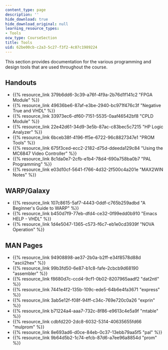 ```yaml
---
content_type: page
description: ''
hide_download: true
hide_download_original: null
learning_resource_types:
- Tools
ocw_type: CourseSection
title: Tools
uid: 62be00cb-c2a3-5c27-f3f2-4c87c1989224
---
```


This section provides documentation for the various programming and design tools that are used throughout the course.

Handouts
--------

*   {{% resource_link 379b6dd6-3c39-a76f-4f9a-2b76d1f141c2 "FPGA Module" %}}
*   {{% resource_link 49636be6-87af-e3be-2940-bc971f476c3f "Negative True and VHDL" %}}
*   {{% resource_link 33973ec6-df60-7151-5535-0aaf46542bf8 "CPLD Module" %}}
*   {{% resource_link 22e42d61-34d9-3e5b-87ac-c83bec5c7215 "HP Logic Analyzer" %}}
*   {{% resource_link 6bceb38f-4196-ff5e-6722-96c8827347e1 "PROM Tools" %}}
*   {{% resource_link 675f3ced-ecc2-2182-d75d-ddeeda129c84 "Using the MC6847 Video Controller" %}}
*   {{% resource_link 8c1da0e7-2cfb-e1b4-78d4-690a758ba0b7 "PAL Programming" %}}
*   {{% resource_link e03d10cf-5641-f766-4d32-2f500c4a201e "MAX2WIN Notes" %}}

WARP/Galaxy
-----------

*   {{% resource_link 107c8615-5af7-4443-0ddf-c765b259adbd "A Beginner's Guide to WARP" %}}
*   {{% resource_link b450d7f9-77eb-dfd4-ce32-0f99edd0b910 "Emacs HELP - VHDL" %}}
*   {{% resource_link 1d4e5047-1365-c573-f6c7-eb1e0cd3939f "NOVA Operation" %}}

MAN Pages
---------

*   {{% resource_link 94908898-ae37-2b0a-b2ff-e34f8578d88d "ascii2hex" %}}
*   {{% resource_link 99b3fd50-6e87-b1c8-fafe-2cbcb9d68190 "assembler" %}}
*   {{% resource_link f8680d7c-ccd4-9cf1-0b02-8207965aadf2 "dat2ntl" %}}
*   {{% resource_link 7441e4f2-135b-109c-ede5-64b6e4fa3671 "express" %}}
*   {{% resource_link 3ab5e12f-f08f-94ff-c34c-769e720c0a26 "exprin" %}}
*   {{% resource_link b71224a4-aaa7-732c-8f86-e9613c4e5a9f "mtable" %}}
*   {{% resource_link cdbfd220-2dc8-6032-5314-40635655fd66 "mulprom" %}}
*   {{% resource_link 8e693ad6-d0ce-84eb-0c37-13ebb79aa5f5 "pal" %}}
*   {{% resource_link 9b64d5b2-1c74-efcb-87d6-a7ee96a8854d "prom" %}}